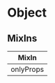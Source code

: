# Object

## MixIns

<!-- @vuese:Object:mixIns:start -->
|MixIn|
|---|
|onlyProps|

<!-- @vuese:Object:mixIns:end -->


